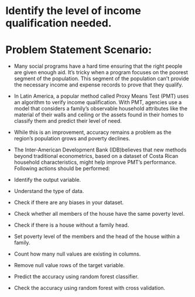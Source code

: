 # Identify the level of income qualification needed.

# Problem Statement Scenario:
* Many social programs have a hard time ensuring that the right people are given enough aid. It’s tricky when a program focuses on the poorest segment of the population. This segment of the population can’t provide the necessary income and expense records to prove that they qualify.

* In Latin America, a popular method called Proxy Means Test (PMT) uses an algorithm to verify income qualification. With PMT, agencies use a model that considers a family’s observable household attributes like the material of their walls and ceiling or the assets found in their homes to classify them and predict their level of need.

* While this is an improvement, accuracy remains a problem as the region’s population grows and poverty declines.

* The Inter-American Development Bank (IDB)believes that new methods beyond traditional econometrics, based on a dataset of Costa Rican household characteristics, might help improve PMT’s performance. Following actions should be performed:

* Identify the output variable.
* Understand the type of data.
* Check if there are any biases in your dataset.
* Check whether all members of the house have the same poverty level.
* Check if there is a house without a family head.
* Set poverty level of the members and the head of the house within a family.
* Count how many null values are existing in columns.
* Remove null value rows of the target variable.
* Predict the accuracy using random forest classifier.
* Check the accuracy using random forest with cross validation.
